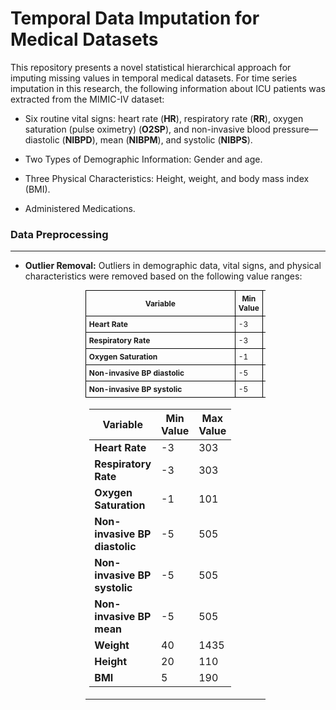 # Temporal Data Imputation for Medical Datasets

This repository presents a novel statistical hierarchical approach for imputing missing values in temporal medical datasets. For time series imputation in this research, the following information about ICU patients was extracted from the MIMIC-IV dataset:

- Six routine vital signs: heart rate (**HR**), respiratory rate (**RR**), oxygen saturation (pulse oximetry) (**O2SP**), and non-invasive blood pressure—diastolic (**NIBPD**), mean (**NIBPM**), and systolic (**NIBPS**).
  
- Two Types of Demographic Information: Gender and age.

- Three Physical Characteristics: Height, weight, and body mass index (BMI).

- Administered Medications.


### Data Preprocessing
---

- **Outlier Removal:** Outliers in demographic data, vital signs, and physical characteristics were removed based on the following value ranges:

  <table style="font-size: 12px; width: 60%; margin: auto; border-collapse: collapse;">
  <thead>
    <tr>
      <th style="border: 1px solid black; padding: 5px;">Variable</th>
      <th style="border: 1px solid black; padding: 5px;">Min Value</th>
      <th style="border: 1px solid black; padding: 5px;">Max Value</th>
    </tr>
  </thead>
  <tbody>
    <tr>
      <td style="border: 1px solid black; padding: 5px;"><strong>Heart Rate</strong></td>
      <td style="border: 1px solid black; padding: 5px;">-3</td>
      <td style="border: 1px solid black; padding: 5px;">303</td>
    </tr>
    <tr>
      <td style="border: 1px solid black; padding: 5px;"><strong>Respiratory Rate</strong></td>
      <td style="border: 1px solid black; padding: 5px;">-3</td>
      <td style="border: 1px solid black; padding: 5px;">303</td>
    </tr>
    <tr>
      <td style="border: 1px solid black; padding: 5px;"><strong>Oxygen Saturation</strong></td>
      <td style="border: 1px solid black; padding: 5px;">-1</td>
      <td style="border: 1px solid black; padding: 5px;">101</td>
    </tr>
    <tr>
      <td style="border: 1px solid black; padding: 5px;"><strong>Non-invasive BP diastolic</strong></td>
      <td style="border: 1px solid black; padding: 5px;">-5</td>
      <td style="border: 1px solid black; padding: 5px;">505</td>
    </tr>
    <tr>
      <td style="border: 1px solid black; padding: 5px;"><strong>Non-invasive BP systolic</strong></td>
      <td style="border: 1px solid black; padding: 5px;">-5</td>
      <td style="border: 1px solid black; padding: 5px;">505</td>
    </tr>
    <tr>
      <td style


| Variable | Min Value | Max Value |
|------------------------------|-----------|-----------| 
| **Heart Rate** | -3 | 303 | 
| **Respiratory Rate** | -3 | 303 | 
| **Oxygen Saturation** | -1 | 101 | 
| **Non-invasive BP diastolic** | -5 | 505 | 
| **Non-invasive BP systolic** | -5 | 505 | 
| **Non-invasive BP mean** | -5 | 505 | 
| **Weight** | 40 | 1435 | 
| **Height** | 20 | 110 |
| **BMI** | 5 | 190 |


